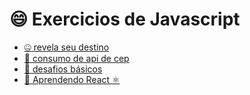 # 😄 Exercicios de Javascript
- [🤐 revela seu destino](https://github.com/ThiagodePaulaSouza/Javascript-Exercises/tree/main/MaratonaExplorer)
- [😤 consumo de api de cep](https://github.com/ThiagodePaulaSouza/Javascript-Exercises/tree/main/consumirAPI)
- [🥱 desafios básicos](https://github.com/ThiagodePaulaSouza/Javascript-Exercises/tree/main/desafiosBasicos)
- [🥶 Aprendendo React ⚛](https://github.com/ThiagodePaulaSouza/react-exercises)